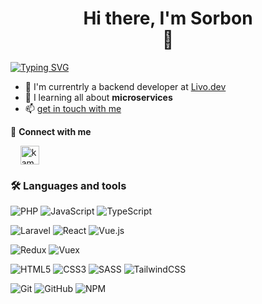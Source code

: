 <h1 align='center'>
  Hi there, I'm Sorbon <br/>
  👋 <br/>
</h1>

[![Typing SVG](https://readme-typing-svg.herokuapp.com?font=Fira+Code&size=22&pause=1000&center=true&width=1000&lines=Fullstack+developer)](https://git.io/typing-svg)

- 🏢 I'm currentrly a backend developer at [Livo.dev](https://instagram.com/livo.dev)
- 🌱 I learning all about **microservices**
- 📫 <a href="mailto:davlatshoev.s@mail.ru">get in touch with me</a> 

🔗 **Connect with me**
<p align='left'>
&nbsp; &nbsp; <a href="https://t.me/DSorbon" target="blank"><img align="center" src="https://upload.wikimedia.org/wikipedia/commons/8/82/Telegram_logo.svg" alt="kamolkhamidov" height="30" width="30"/></a>&nbsp; &nbsp;

### 🛠️ **Languages and tools**  
![PHP](https://img.shields.io/badge/php-001d3d?style=for-the-badge&logo=php&logoColor=024B90)
![JavaScript](https://img.shields.io/badge/javascript-%23323330.svg?style=for-the-badge&logo=javascript&logoColor=%23F7DF1E)
![TypeScript](https://img.shields.io/badge/typescript-%23007ACC.svg?style=for-the-badge&logo=typescript&logoColor=white)  

![Laravel](https://img.shields.io/badge/Laravel-FF4154?style=for-the-badge&logo=laravel&logoColor=white)
![React](https://img.shields.io/badge/react-%2320232a.svg?style=for-the-badge&logo=react&logoColor=%2361DAFB)
![Vue.js](https://img.shields.io/badge/vuejs-%2335495e.svg?style=for-the-badge&logo=vuedotjs&logoColor=%234FC08D) 

![Redux](https://img.shields.io/badge/redux-%23593d88.svg?style=for-the-badge&logo=redux&logoColor=white)
![Vuex](https://img.shields.io/badge/vuex-%2335495e.svg?style=for-the-badge&logo=vuedotjs&logoColor=%234FC08D)

![HTML5](https://img.shields.io/badge/html5-%23E34F26.svg?style=for-the-badge&logo=html5&logoColor=white)
![CSS3](https://img.shields.io/badge/css3-%231572B6.svg?style=for-the-badge&logo=css3&logoColor=white)
![SASS](https://img.shields.io/badge/SASS-hotpink.svg?style=for-the-badge&logo=SASS&logoColor=white)
![TailwindCSS](https://img.shields.io/badge/tailwindcss-%2338B2AC.svg?style=for-the-badge&logo=tailwind-css&logoColor=white)

![Git](https://img.shields.io/badge/git-%23F05033.svg?style=for-the-badge&logo=git&logoColor=white)
![GitHub](https://img.shields.io/badge/Github-ffffff?style=for-the-badge&logo=github&logoColor=000000)
![NPM](https://img.shields.io/badge/NPM-%23000000.svg?style=for-the-badge&logo=npm&logoColor=white)
<!--
**DSorbon/DSorbon** is a ✨ _special_ ✨ repository because its `README.md` (this file) appears on your GitHub profile.

Here are some ideas to get you started:

- 
- 🌱 I’m currently learning ...
- 👯 I’m looking to collaborate on ...
- 🤔 I’m looking for help with ...
- 💬 Ask me about ...
- 📫 How to reach me: ...
- 😄 Pronouns: ...
- ⚡ Fun fact: ...
-->
